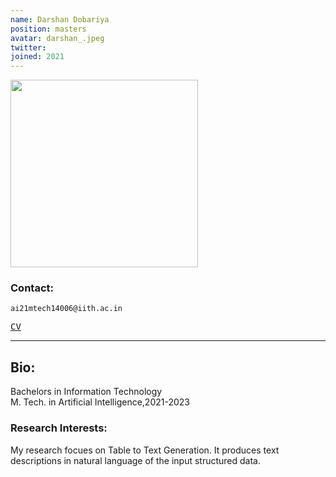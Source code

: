 ```yaml
---
name: Darshan Dobariya
position: masters
avatar: darshan_.jpeg
twitter: 
joined: 2021
---
```


<img width="300" src="{{site.baseurl}}/images/people/{{page.avatar}}" data-action="zoom">

### Contact:
<i class="fa fa-envelope-o"></i>  `ai21mtech14006@iith.ac.in`<br>

<a href="https://drive.google.com/file/d/1BVye4nHduhasCItoiOZXmRViOBVBTq77/view?usp=sharing" target="_blank"><samp>CV</samp></a><br>
<hr>

## Bio:
Bachelors in Information Technology<br>
M. Tech. in Artificial Intelligence,2021-2023
### Research Interests:
<p style="text-align:justify">

My research focues on Table to Text Generation. It produces text descriptions in natural language of the input structured data.
</p>